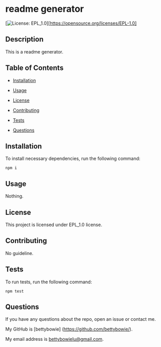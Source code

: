 # readme generator
   [![License: EPL_1.0](https://img.shields.io/badge/License-EPL_1.0-blue.svg)][https://opensource.org/licenses/EPL-1.0]
   
   ## Description
   
   This is a readme generator.
   
   ## Table of Contents
   
   * [Installation](#Installation)
   
   * [Usage](#usage)
   
   * [License](#license)
   
   * [Contributing](#contributing)
   
   * [Tests](#tests)
   
   * [Questions](#questions)
   
   ## Installation
   
   To install necessary dependencies, run the following command:
   
   ~~~
  npm i
   ~~~

   ## Usage
   
   Nothing.
   
   ## License
   
   This project is licensed under EPL_1.0 license.
   
   ## Contributing
   
   No guideline.
   
   ## Tests
   
   To run tests, run the following command:
   
   ~~~
   npm test
   ~~~
   
   ## Questions
   
   If you have any questions about the repo, open an issue or contact me.

   My GitHub is [bettybowie] (https://github.com/bettybowie/).

   My email address is bettybowielu@gmail.com.

